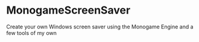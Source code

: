 # MonogameScreenSaver
Create your own Windows screen saver using the Monogame Engine and a few tools of my own
